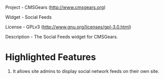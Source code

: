Project 	- CMSGears (http://www.cmsgears.org)

Widget  	- Social Feeds

License 	- GPLv3 (http://www.gnu.org/licenses/gpl-3.0.html)

Description - The Social Feeds widget for CMSGears.

Highlighted Features
=========================================
1. It allows site admins to display social network feeds on their own site.